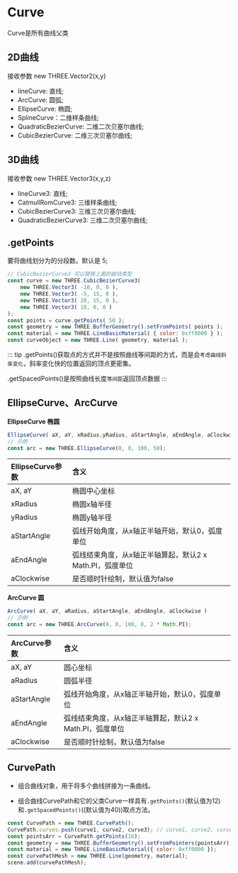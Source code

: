# Curve

Curve是所有曲线父类

## 2D曲线

接收参数 new THREE.Vector2(x,y)

- lineCurve: 直线;
- ArcCurve: 圆弧;
- EllipseCurve: 椭圆;
- SplineCurve：二维样条曲线;
- QuadraticBezierCurve: 二维二次贝塞尔曲线;
- CubicBezierCurve: 二维三次贝塞尔曲线;

## 3D曲线

接收参数 new THREE.Vector3(x,y,z)

- lineCurve3: 直线;
- CatmullRomCurve3: 三维样条曲线;
- CubicBezierCurve3: 三维三次贝塞尔曲线;
- QuadraticBezierCurve3: 三维二次贝塞尔曲线;

## .getPoints

要将曲线划分为的分段数。默认是 5;

```js
// CubicBezierCurve3 可以替换上面的曲线类型
const curve = new THREE.CubicBezierCurve3(
	new THREE.Vector3( -10, 0, 0 ),
	new THREE.Vector3( -5, 15, 0 ),
	new THREE.Vector3( 20, 15, 0 ),
	new THREE.Vector3( 10, 0, 0 )
);
const points = curve.getPoints( 50 );
const geometry = new THREE.BufferGeometry().setFromPoints( points );
const material = new THREE.LineBasicMaterial( { color: 0xff0000 } );
const curveObject = new THREE.Line( geometry, material );
```

::: tip
.getPoints()获取点的方式并不是按照曲线等间距的方式，而是会`考虑曲线斜率变化`，斜率变化快的位置返回的顶点更密集。

.getSpacedPoints()是按照曲线长度`等间距`返回顶点数据
:::


## EllipseCurve、ArcCurve

**EllipseCurve 椭圆**
```js
EllipseCurve( aX, aY, xRadius,yRadius, aStartAngle, aEndAngle, aClockwise )
// 示例
const arc = new THREE.EllipseCurve(0, 0, 100, 50);
```
| EllipseCurve参数| 含义                                                    |
| :-------------| :-------------------------------------------------------|
| aX, aY        | 椭圆中心坐标                                             |
| xRadius       | 椭圆x轴半径                                              |
| yRadius       | 椭圆y轴半径                                              |
| aStartAngle   | 弧线开始角度，从x轴正半轴开始，默认0，弧度单位              |
| aEndAngle     | 弧线结束角度，从x轴正半轴算起，默认2 x Math.PI，弧度单位    |
| aClockwise    | 是否顺时针绘制，默认值为false                             |


**ArcCurve 圆**
```js
ArcCurve( aX, aY, aRadius, aStartAngle, aEndAngle, aClockwise )
// 示例
const arc = new THREE.ArcCurve(0, 0, 100, 0, 2 * Math.PI);
```
| ArcCurve参数 | 含义                                                    |
| :---------- | :------------------------------------------------------ |
| aX, aY      | 圆心坐标                                                 |
| aRadius     | 圆弧半径                                                 |
| aStartAngle | 弧线开始角度，从x轴正半轴开始，默认0，弧度单位              |
| aEndAngle   | 弧线结束角度，从x轴正半轴算起，默认2 x Math.PI，弧度单位    |
| aClockwise  | 是否顺时针绘制，默认值为false                             |


## CurvePath

- 组合曲线对象，用于将多个曲线拼接为一条曲线。

- 组合曲线CurvePath和它的父类Curve一样具有`.getPoints()`(默认值为12)和`.getSpacedPoints()`((默认值为40))取点方法。

```js
const CurvePath = new THREE.CurvePath();
CurvePath.curves.push(curve1, curve2, curve3); // curve1, curve2, curve3
const pointsArr = CurvePath.getPoints(16);
const geometry = new THREE.BufferGeometry().setFromPointers(pointsArr);
const material = new THREE.LineBasicMaterial({ color: 0xff0000 });
const curvePathMesh = new THREE.Line(geometry, material);
scene.add(curvePathMesh);
```
